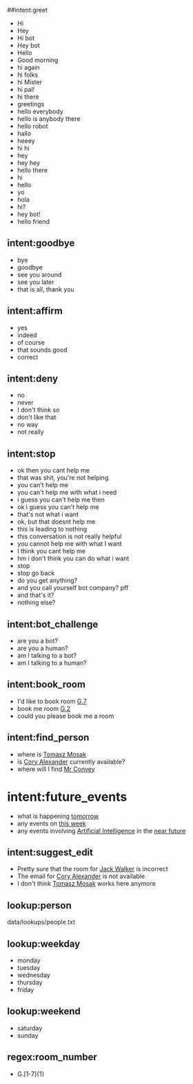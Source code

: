 [comment]: # (Definitly need to expand on the basic intents)

##intent:greet
- Hi
- Hey
- Hi bot
- Hey bot
- Hello
- Good morning
- hi again
- hi folks
- hi Mister
- hi pal!
- hi there
- greetings
- hello everybody
- hello is anybody there
- hello robot
- hallo
- heeey
- hi hi
- hey
- hey hey
- hello there
- hi
- hello
- yo
- hola
- hi?
- hey bot!
- hello friend

## intent:goodbye
- bye
- goodbye
- see you around
- see you later
- that is all, thank you

## intent:affirm
- yes
- indeed
- of course
- that sounds good
- correct

## intent:deny
- no
- never
- I don't think so
- don't like that
- no way
- not really

## intent:stop
- ok then you cant help me
- that was shit, you're not helping
- you can't help me
- you can't help me with what i need
- i guess you can't help me then
- ok i guess you can't help me
- that's not what i want
- ok, but that doesnt help me
- this is leading to nothing
- this conversation is not really helpful
- you cannot help me with what I want
- I think you cant help me
- hm i don't think you can do what i want
- stop
- stop go back
- do you get anything?
- and you call yourself bot company? pff
- and that's it?
- nothing else?

## intent:bot_challenge
- are you a bot?
- are you a human?
- am I talking to a bot?
- am I talking to a human?

## intent:book_room
- I'd like to book room [G.7](room_number)
- book me room [G.2](room_number)
- could you please book me a room

## intent:find_person
- where is [Tomasz Mosak](person)
- is [Cory Alexander](person) currently available?
- where will I find [Mr Convey](person)

# intent:future_events
- what is happening [tomorrow](date)
- any events on [this week](time_period)
- any events involving [Artificial Intelligence](subject) in the [near future](time_period)

[comment]: # (Need to create custom python actions for the above)

## intent:suggest_edit
- Pretty sure that the room for [Jack Walker](person) is incorrect
- The email for [Cory Alexander](person) is not available
- I don't think [Tomasz Mosak](person) works here anymore

## lookup:person
data/lookups/people.txt

## lookup:weekday
- monday
- tuesday
- wednesday
- thursday
- friday

## lookup:weekend
- saturday
- sunday

## regex:room_number
- G.[1-7]{1}

[comment]: # (Need to rework regex for room number)